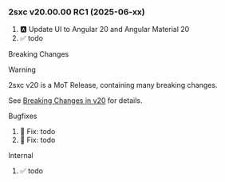 
### 2sxc v20.00.00 RC1 (2025-06-xx)

1. 🅰️ Update UI to Angular 20 and Angular Material 20
1. ✅ todo

Breaking Changes

> [!WARNING]
> 2sxc v20 is a MoT Release, containing many breaking changes.
>
> See [Breaking Changes in v20](xref:Abyss.Releases.History.V20.Breaking) for details.

Bugfixes

1. 🐞 Fix: todo
1. 🐞 Fix: todo

Internal

1. ✅ todo
